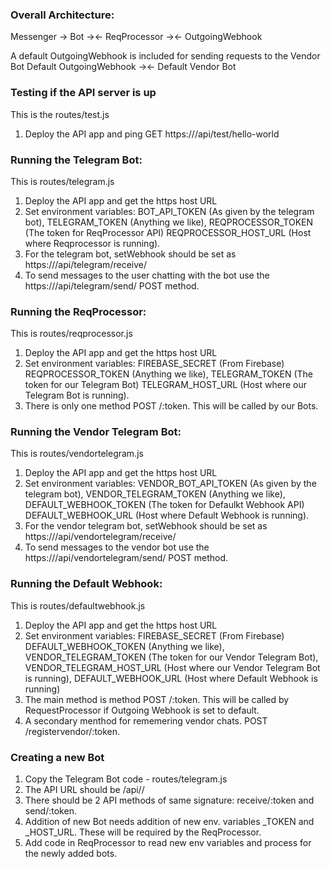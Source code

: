 ### Overall Architecture:

Messenger -> Bot -><- ReqProcessor -><- OutgoingWebhook

A default OutgoingWebhook is included for sending requests to the Vendor Bot
Default OutgoingWebhook -><- Default Vendor Bot


### Testing if the API server is up
This is the routes/test.js
1. Deploy the API app and ping GET https://<host>/api/test/hello-world


### Running the Telegram Bot:
This is routes/telegram.js
1. Deploy the API app and get the https host URL 
2. Set environment variables: 
	BOT_API_TOKEN (As given by the telegram bot), 
	TELEGRAM_TOKEN (Anything we like), 
	REQPROCESSOR_TOKEN (The token for ReqProcessor API)
	REQPROCESSOR_HOST_URL (Host where Reqprocessor is running).
3. For the telegram bot, setWebhook should be set as https://<host>/api/telegram/receive/<telegramtoken>
4. To send messages to the user chatting with the bot use the https://<host>/api/telegram/send/<telegramtoken> POST method.


### Running the ReqProcessor:
This is routes/reqprocessor.js
1. Deploy the API app and get the https host URL 
2. Set environment variables: 
	FIREBASE_SECRET (From Firebase)
	REQPROCESSOR_TOKEN (Anything we like), 
	TELEGRAM_TOKEN (The token for our Telegram Bot)
	TELEGRAM_HOST_URL (Host where our Telegram Bot is running).
3. There is only one method POST /:token. This will be called by our Bots.


### Running the Vendor Telegram Bot:
This is routes/vendortelegram.js
1. Deploy the API app and get the https host URL 
2. Set environment variables: 
	VENDOR_BOT_API_TOKEN (As given by the telegram bot), 
	VENDOR_TELEGRAM_TOKEN (Anything we like), 
	DEFAULT_WEBHOOK_TOKEN (The token for Defaulkt Webhook API)
	DEFAULT_WEBHOOK_URL (Host where Default Webhook is running).
3. For the vendor telegram bot, setWebhook should be set as https://<host>/api/vendortelegram/receive/<vendortelegramtoken>
4. To send messages to the vendor bot use the https://<host>/api/vendortelegram/send/<telegramtoken> POST method.


### Running the Default Webhook:
This is routes/defaultwebhook.js
1. Deploy the API app and get the https host URL 
2. Set environment variables: 
	FIREBASE_SECRET (From Firebase)
	DEFAULT_WEBHOOK_TOKEN (Anything we like), 
	VENDOR_TELEGRAM_TOKEN (The token for our Vendor Telegram Bot),
	VENDOR_TELEGRAM_HOST_URL (Host where our Vendor Telegram Bot is running),
	DEFAULT_WEBHOOK_URL (Host where Default Webhook is running)
3. The main method is method POST /:token. This will be called by RequestProcessor if Outgoing Webhook is set to default.
4. A secondary menthod for rememering vendor chats. POST /registervendor/:token.


### Creating a new Bot
1. Copy the Telegram Bot code - routes/telegram.js
2. The API URL should be <host>/api/<source>/
3. There should be 2 API methods of same signature: receive/:token and send/:token.
4. Addition of new Bot needs addition of new env. variables <SOURCE>_TOKEN and <SOURCE>_HOST_URL. These will be required by the ReqProcessor.
5. Add code in ReqProcessor to read new env variables and process for the newly added bots.
